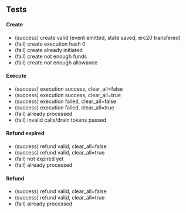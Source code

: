 
## Tests

#### Create

- (success) create valid (event emitted, state saved, erc20 transfered)
- (fail) create execution hash 0
- (fail) create already initiated
- (fail) create not enough funds
- (fail) create not enough allowance

#### Execute

- (success) execution success, clear_all=false
- (success) execution success, clear_all=true
- (success) execution failed, clear_all=false
- (success) execution failed, clear_all=true
- (fail) already processed
- (fail) invalid calls/drain tokens passed

#### Refund expired

- (success) refund valid, clear_all=false
- (success) refund valid, clear_all=true
- (fail) not expired yet
- (fail) already processed

#### Refund
- (success) refund valid, clear_all=false
- (success) refund valid, clear_all=true
- (fail) already processed
